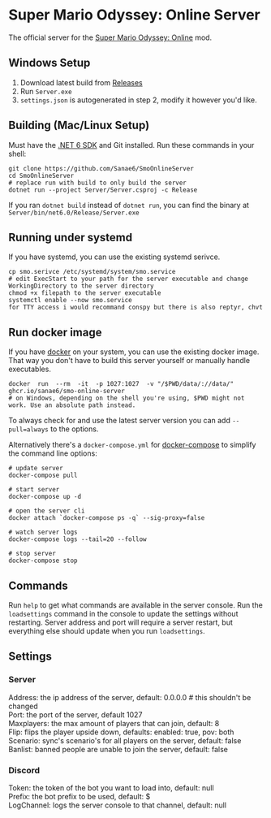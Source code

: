 # Super Mario Odyssey: Online Server

The official server for the [Super Mario Odyssey: Online](https://github.com/CraftyBoss/SuperMarioOdysseyOnline) mod.


## Windows Setup

1. Download latest build from [Releases](https://github.com/Sanae6/SmoOnlineServer/releases)
2. Run `Server.exe`
3. `settings.json` is autogenerated in step 2, modify it however you'd like.

## Building (Mac/Linux Setup)

Must have the [.NET 6 SDK](https://dotnet.microsoft.com/en-us/download) and Git installed.
Run these commands in your shell:
```shell
git clone https://github.com/Sanae6/SmoOnlineServer
cd SmoOnlineServer
# replace run with build to only build the server
dotnet run --project Server/Server.csproj -c Release
```
If you ran `dotnet build` instead of `dotnet run`, you can find the binary at `Server/bin/net6.0/Release/Server.exe`

## Running under systemd

If you have systemd, you can use the existing systemd serivce.
```shell
cp smo.serivce /etc/systemd/system/smo.service
# edit ExecStart to your path for the server executable and change WorkingDirectory to the server directory
chmod +x filepath to the server executable
systemctl enable --now smo.service
for TTY access i would recommand conspy but there is also reptyr, chvt
```

## Run docker image

If you have [docker](https://docs.docker.com/) on your system, you can use the existing docker image.
That way you don't have to build this server yourself or manually handle executables.

```shell
docker  run  --rm  -it  -p 1027:1027  -v "/$PWD/data/://data/"  ghcr.io/sanae6/smo-online-server
# on Windows, depending on the shell you're using, $PWD might not work. Use an absolute path instead.
```

To always check for and use the latest server version you can add `--pull=always` to the options.

Alternatively there's a `docker-compose.yml` for [docker-compose](https://docs.docker.com/compose/) to simplify the command line options:
```shell
# update server
docker-compose pull

# start server
docker-compose up -d

# open the server cli
docker attach `docker-compose ps -q` --sig-proxy=false

# watch server logs
docker-compose logs --tail=20 --follow

# stop server
docker-compose stop
```

## Commands

Run `help` to get what commands are available in the server console.
Run the `loadsettings` command in the console to update the settings without restarting.
Server address and port will require a server restart, but everything else should update when you run `loadsettings`.

[//]: # (TODO: Document all commands, possibly rename them too.)

## Settings

### Server
Address: the ip address of the server, default: 0.0.0.0 # this shouldn't be changed  
Port: the port of the server, default 1027  
Maxplayers: the max amount of players that can join, default: 8  
Flip: flips the player upside down, defaults: enabled: true, pov: both  
Scenario: sync's scenario's for all players on the server, default: false  
Banlist: banned people are unable to join the server, default: false  

### Discord
Token: the token of the bot you want to load into, default: null  
Prefix: the bot prefix to be used, default: $  
LogChannel: logs the server console to that channel, default: null  